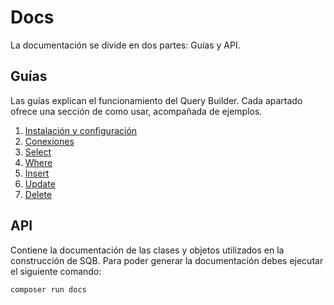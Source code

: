 # Docs

La documentación se divide en dos partes: Guías y API.

## Guías

Las guías explican el funcionamiento del Query Builder. Cada apartado ofrece una sección de como usar, acompañada de ejemplos.

1. [Instalación y configuración](guides/instalacion_configuracion.md)
2. [Conexiones](guides/conexiones.md)
3. [Select](guides/select.md)
4. [Where](guides/where.md)
5. [Insert](guides/insert.md)
6. [Update](guides/update.md)
7. [Delete](guides/delete.md)

## API

Contiene la documentación de las clases y objetos utilizados en la construcción de SQB. Para poder generar la documentación debes ejecutar el siguiente comando:

```sh
composer run docs
```